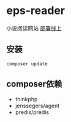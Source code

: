 # eps-reader

小说阅读网站 [部署线上](http://reader.eps.ink)

## 安装
```
composer update
```

## composer依赖
- thinkphp
- jenssegers/agent
- predis/predis